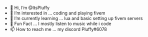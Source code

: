 - 👋 Hi, I’m @ItsPluffy
- 👀 I’m interested in ... coding and playing fivem
- 🌱 I’m currently learning ... lua and basic setting up fivem servers
- 💞️ Fun Fact  ... I mostly listen to music while i code
- 📫 How to reach me ... my discord Pluffy#6078

<!---
ItsPluffy/ItsPluffy is a ✨ special ✨ repository because its `README.md` (this file) appears on your GitHub profile.
You can click the Preview link to take a look at your changes.
--->
